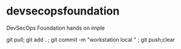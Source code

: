 # devsecopsfoundation
DevSecOps Foundation hands on imple


git pull; git add . ; git commit -m "workstation local " ; git push;clear
